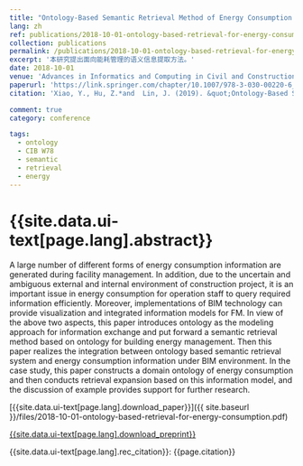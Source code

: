 ```yaml
---
title: "Ontology-Based Semantic Retrieval Method of Energy Consumption Management"
lang: zh
ref: publications/2018-10-01-ontology-based-retrieval-for-energy-consumption
collection: publications
permalink: /publications/2018-10-01-ontology-based-retrieval-for-energy-consumption
excerpt: '本研究提出面向能耗管理的语义信息提取方法。'
date: 2018-10-01
venue: 'Advances in Informatics and Computing in Civil and Construction Engineering'
paperurl: 'https://link.springer.com/chapter/10.1007/978-3-030-00220-6_28'
citation: 'Xiao, Y., Hu, Z.*and  Lin, J. (2019). &quot;Ontology-Based Semantic Retrieval Method of Energy Consumption Management&quot; <i>in Advances in Informatics and Computing in Civil and Construction Engineering</i>. 231-238. Springer International Publishing. Chicago,Illinois, US.'

comment: true
category: conference

tags: 
  - ontology
  - CIB W78
  - semantic
  - retrieval
  - energy
---
```



{{site.data.ui-text[page.lang].abstract}}
====

A large number of different forms of energy consumption information are generated during facility management. In addition, due to the uncertain and ambiguous external and internal environment of construction project, it is an important issue in energy consumption for operation staff to query required information efficiently. Moreover, implementations of BIM technology can provide visualization and integrated information models for FM. In view of the above two aspects, this paper introduces ontology as the modeling approach for information exchange and put forward a semantic retrieval method based on ontology for building energy management. Then this paper realizes the integration between ontology based semantic retrieval system and energy consumption information under BIM environment. In the case study, this paper constructs a domain ontology of energy consumption and then conducts retrieval expansion based on this information model, and the discussion of example provides support for further research. 

[{{site.data.ui-text[page.lang].download_paper}}]({{ site.baseurl }}/files/2018-10-01-ontology-based-retrieval-for-energy-consumption.pdf)

[{{site.data.ui-text[page.lang].download_preprint}}](https://link.springer.com/chapter/10.1007/978-3-030-00220-6_28)

{{site.data.ui-text[page.lang].rec_citation}}: {{page.citation}}